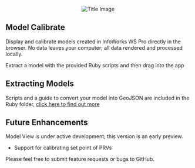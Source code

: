 <p align="center">
  <img src="https://raw.githubusercontent.com/modelcreate/model-calibrate/master/img/app.png" alt="Title Image"/>
</p>

## Model Calibrate
Display and calibrate models created in InfoWorks WS Pro directly in the browser. No data leaves your computer; all data rendered and processed locally.

Extract a model with the provided Ruby scripts and then drag into the app

## Extracting Models

Scripts and a guide to convert your model into GeoJSON are included in the Ruby folder, [click here to find out more](https://github.com/modelcreate/model-create/tree/master/ruby/)

## Future Enhancements
Model View is under active development; this version is an early preview.

* Support for calibrating set point of PRVs

Please feel free to submit feature requests or bugs to GitHub.